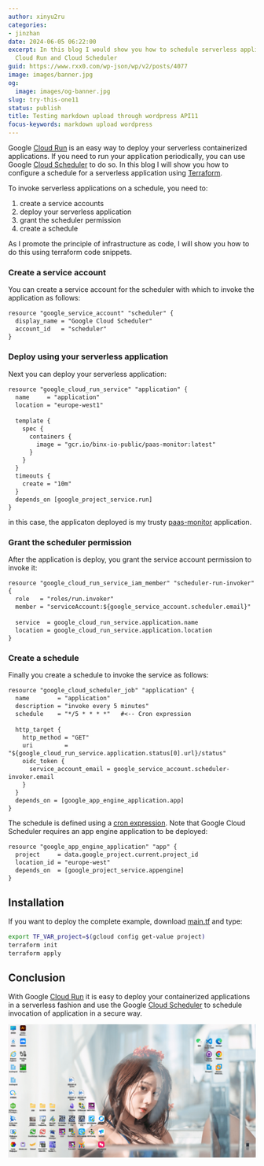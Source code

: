 ```yaml
---
author: xinyu2ru
categories:
- jinzhan
date: 2024-06-05 06:22:00
excerpt: In this blog I would show you how to schedule serverless applications using
  Cloud Run and Cloud Scheduler
guid: https://www.rxx0.com/wp-json/wp/v2/posts/4077
image: images/banner.jpg
og:
  image: images/og-banner.jpg
slug: try-this-one11
status: publish
title: Testing markdown upload through wordpress API11
focus-keywords: markdown upload wordpress
---
```


Google [Cloud Run](https://cloud.google.com/run/) is an easy way to deploy your serverless containerized applications. If you need to run your application periodically, you can use Google [Cloud Scheduler](https://cloud.google.com/scheduler/) to do so. In  this blog I will show you how to configure a schedule for a serverless application using [Terraform](https://www.terraform.io).
<!--more-->
To invoke serverless applications on a schedule, you need to:

1. create a service accounts
2. deploy your serverless application
3. grant the scheduler permission
4. create a schedule

As I promote the principle of infrastructure as code, I will show you how to do this using terraform code snippets.

### Create a service account

You can create a service account for the scheduler with which to invoke the application as follows:

```hcl
resource "google_service_account" "scheduler" {
  display_name = "Google Cloud Scheduler"
  account_id   = "scheduler"
}
```

### Deploy using your serverless application

Next you can deploy your serverless application:

```hcl
resource "google_cloud_run_service" "application" {
  name     = "application"
  location = "europe-west1"

  template {
    spec {
      containers {
        image = "gcr.io/binx-io-public/paas-monitor:latest"
      }
    }
  }
  timeouts {
    create = "10m"
  }
  depends_on [google_project_service.run]
}
```

in this case, the applicaton deployed is my trusty [paas-monitor](https://github.com/mvanholsteijn/paas-monitor) application.

### Grant the scheduler permission

After the application is deploy, you grant the service account permission to invoke it:

```hcl
resource "google_cloud_run_service_iam_member" "scheduler-run-invoker" {
  role   = "roles/run.invoker"
  member = "serviceAccount:${google_service_account.scheduler.email}"

  service  = google_cloud_run_service.application.name
  location = google_cloud_run_service.application.location
}
```

### Create a schedule

Finally you create a schedule to invoke the service as follows:

```hcl
resource "google_cloud_scheduler_job" "application" {
  name        = "application"
  description = "invoke every 5 minutes"
  schedule    = "*/5 * * * *"	#<-- Cron expression

  http_target {
    http_method = "GET"
    uri         = "${google_cloud_run_service.application.status[0].url}/status"
    oidc_token {
      service_account_email = google_service_account.scheduler-invoker.email
    }
  }
  depends_on = [google_app_engine_application.app]
}
```

The schedule is defined using a [cron expression](https://en.wikipedia.org/wiki/Cron). Note
that Google Cloud Scheduler requires an app engine application to be deployed:

```hcl
resource "google_app_engine_application" "app" {
  project     = data.google_project.current.project_id
  location_id = "europe-west"
  depends_on  = [google_project_service.appengine]
}
```

## Installation

If you want to deploy the complete example, download [main.tf](./main.tf) and type:

```bash
export TF_VAR_project=$(gcloud config get-value project)
terraform init
terraform apply
```

## Conclusion

With Google [Cloud Run](https://cloud.google.com/run/) it is easy to deploy your containerized applications in a serverless fashion and 
use the Google [Cloud Scheduler](https://cloud.google.com/scheduler/) to schedule invocation of application in a secure way.

![binx.io logo](./images/binx-logo.png)